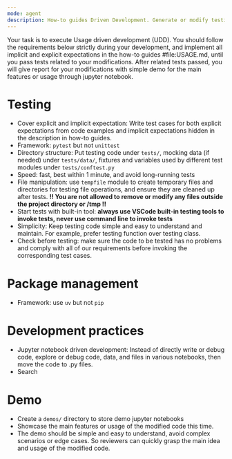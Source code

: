 ```yaml
---
mode: agent
description: How-to guides Driven Development. Generate or modify testing code and production code based on the how-to guides.
---
```


Your task is to execute Usage driven development (UDD). You should follow the requirements below strictly during your development, and implement all implicit and explicit expectations in the how-to guides #file:USAGE.md, until you pass tests related to your modifications. After related tests passed, you will give report for your modifications with simple demo for the main features or usage through jupyter notebook.

# Testing
- Cover explicit and implicit expectation: Write test cases for both explicit expectations from code examples and implicit expectations hidden in the description in how-to guides.
- Framework: `pytest` but not `unittest`
- Directory structure: Put testing code under `tests/`, mocking data (if needed) under `tests/data/`, fixtures and variables used by different test modules under `tests/conftest.py`
- Speed: fast, best within 1 minute, and avoid long-running tests
- File manipulation: use `tempfile` module to create temporary files and directories for testing file operations, and ensure they are cleaned up after tests. **!! You are not allowed to remove or modify any files outside the project directory or /tmp !!**
- Start tests with built-in tool: **always use VSCode built-in testing tools to invoke tests, never use command line to invoke tests**
- Simplicity: Keep testing code simple and easy to understand and maintain. For example, prefer testing function over testing class.
- Check before testing: make sure the code to be tested has no problems and comply with all of our requirements before invoking the corresponding test cases.

# Package management
- Framework: use `uv` but not `pip`



# Development practices
- Jupyter notebook driven development: Instead of directly write or debug code, explore or debug code, data, and files in various notebooks, then move the code to .py files.
- Search

# Demo
- Create a `demos/` directory to store demo jupyter notebooks
- Showcase the main features or usage of the modified code this time. 
- The demo should be simple and easy to understand, avoid complex scenarios or edge cases. So reviewers can quickly grasp the main idea and usage of the modified code.